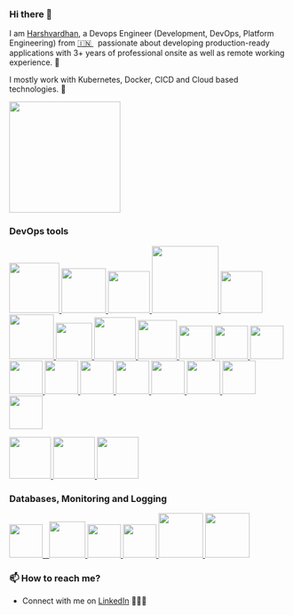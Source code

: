 ### Hi there 👋

<!--
**harshvardhanatwork/harshvardhanatwork** is a ✨ _special_ ✨ repository because its `README.md` (this file) appears on your GitHub profile.
-->

I am [Harshvardhan](https://in.linkedin.com/in/harshvardhansinghchouhan), a Devops Engineer (Development, DevOps, Platform Engineering) from [🇮🇳 ](https://en.wikipedia.org/wiki/India)&nbsp; passionate about developing production-ready applications with 3+ years of professional onsite as well as remote working experience. 🎯

I mostly work with Kubernetes, Docker, CICD and Cloud based technologies. 🚀
 <p float="left">
  <a href="https://fluentbit.io/" target="_blank" >
    <img src="https://www.digosolution.com/wp-content/uploads/2024/07/DevSecOps.gif" height="200" />
  </a>
  </p>

### DevOps tools
<p float="left">
  <a href="https://python.org/" target="_blank" >
    <img src="https://media1.giphy.com/media/KAq5w47R9rmTuvWOWa/giphy.gif"  height="90" />
  </a>
    
  <a href="https://www.docker.com/" target="_blank" >
    <img src="https://raw.githubusercontent.com/itsksaurabh/itsksaurabh/master/assets/docker.gif"  height="80" /> 
  </a>
  
  <a href="https://kubernetes.io/" target="_blank" >
    <img src="https://raw.githubusercontent.com/itsksaurabh/itsksaurabh/master/assets/k8s.gif"  height="75" />
  </a>

  <a href="https://www.terraform.io/" target="_blank" >
    <img src="https://raw.githubusercontent.com/itsksaurabh/itsksaurabh/master/assets/terraform.gif" width="120" />
  </a>
  
  <a href="https://helm.sh/" target="_blank" >
    <img src="https://raw.githubusercontent.com/itsksaurabh/itsksaurabh/master/assets/helm.gif"  height="75" />
  </a>

  <a href="https://www.sonarsource.com/products/sonarqube/" target="_blank" >
    <img src="https://bansircloud.com/wp-content/uploads/2021/02/SONARqUBE.png"  height="80" /> 
  </a>
  
  <a href="https://docs.gitlab.com/ee/ci/" target="_blank" >
    <img src="https://raw.githubusercontent.com/itsksaurabh/itsksaurabh/master/assets/cicd.gif"  height="65" />
  </a>
  <a href="https://grpc.io/" target="_blank" >
    <img src="https://raw.githubusercontent.com/itsksaurabh/itsksaurabh/master/assets/grpc.gif"  height="75" />
  </a>
  <a href="https://redis.io/" target="_blank" >
    <img src="https://plugins.club/wp-content/uploads/2023/05/output-onlinegiftools.gif" height="70" />
  </a>
  <a href="https://www.redhat.com/en/technologies/linux-platforms/enterprise-linux/" target="_blank" >
    <img src="https://upload.wikimedia.org/wikipedia/commons/5/5a/Rotating_Tux.gif?20210614130135" height="60" />
  </a>
    </a>
    <a href="https://fluentbit.io/" target="_blank" >
    <img src="https://encrypted-tbn0.gstatic.com/images?q=tbn:ANd9GcTN_4D95-1_18FU4p2C1qJJbpQR5LkNyhhKmg&s" height="60" />
  </a>
  </a>
    <a href="https://tortoisesvn.net/" target="_blank" >
    <img src="https://nsfocusglobal.com/wp-content/uploads/2019/08/TortoiseSVN.jpg" height="60" />
  </a>
  </a>
    <a href="https://www.redhat.com/en/ansible-collaborative" target="_blank" >
    <img src="https://logowik.com/content/uploads/images/ansible3554.jpg" height="60" />
  </a>
  </a>
    <a href="https://argo-cd.readthedocs.io/en/stable/" target="_blank" >
    <img src="https://www.opsmx.com/wp-content/uploads/2022/07/Argo-1-e1630327305635-1.png" height="60" />
  </a>
  </a>
    <a href="https://istio.io/" target="_blank" >
    <img src="https://miro.medium.com/v2/resize:fit:1200/1*l9PyOF1BIHD-6EpVSO5Gog.png" height="60" />
  </a>
  </a>
    <a href="https://trivy.dev/latest/" target="_blank" >
    <img src="https://encrypted-tbn0.gstatic.com/images?q=tbn:ANd9GcRex27U-X7TxB7xvVU3f5C9hoxN8fWTAvjQRA&s" height="60" />
  </a>
  </a>
    <a href="https://fluentbit.io/" target="_blank" >
    <img src="https://i.pinimg.com/736x/37/0a/6c/370a6cb7a084c4b4c2fe667147509e1b.jpg" height="60" />
  </a>
  </a>
    <a href="https://fluentbit.io/" target="_blank" >
    <img src="https://encrypted-tbn0.gstatic.com/images?q=tbn:ANd9GcSEkNoRmvg-KtAHJA-7TSIOwG5HZVN5fD21fw&s" height="60" />
  </a>
  </a>
    <a href="https://fluentbit.io/" target="_blank" >
    <img src="https://miro.medium.com/v2/resize:fit:1400/1*2G5KOQVzqVIbxxxeKECZkA.jpeg" height="60" />
  </a>
  </a>
    <a href="https://fluentbit.io/" target="_blank" >
    <img src="https://encrypted-tbn0.gstatic.com/images?q=tbn:ANd9GcR5VHx44wSZ6wFp5AzwXtzexDqVd3MIumjzGQ&s" height="60" />
  </a>  

 </p>
  
 <p float="left">
  <a href="https://m.do.co/c/3bc2250b7076" target="_blank" >
    <img src="https://raw.githubusercontent.com/itsksaurabh/itsksaurabh/master/assets/do.gif"  height="75" />
  </a> 
  <a href="https://aws.amazon.com/" target="_blank" >
    <img src="https://raw.githubusercontent.com/itsksaurabh/itsksaurabh/master/assets/aws.gif"  height="75" />
  </a>
   <a href="https://www.jenkins.io/" target="_blank" >
    <img src="https://i0.wp.com/automatenow.io/wp-content/uploads/2024/01/jenkins-test-automation.gif?resize=691%2C461&ssl=1"  height="75" />
  </a>
 </p>
  
### Databases, Monitoring and Logging
  
  <p float="left">
  <a href="https://grafana.com/" target="_blank" >
    <img src="https://raw.githubusercontent.com/itsksaurabh/itsksaurabh/master/assets/grafana.gif" height="60" />&nbsp;&nbsp;
  </a>
  <a href="https://prometheus.io/" target="_blank" >
    <img src="https://raw.githubusercontent.com/itsksaurabh/itsksaurabh/master/assets/prometheus.gif" height="65" />
  </a>
  <a href="https://www.influxdata.com/" target="_blank" >
    <img src="https://raw.githubusercontent.com/itsksaurabh/itsksaurabh/master/assets/influxdata.gif" height="60" />
  </a>
    <a href="https://www.postgresql.org" target="_blank" >
    <img src="https://www.postgresql.org/media/img/about/press/elephant.png" height="60" />
  </a>
    <a href="https://www.mongodb.com/" target="_blank" >
    <img src="https://raw.githubusercontent.com/itsksaurabh/itsksaurabh/master/assets/mongo.gif" height="80" />
  </a>
  </a>
    <a href="https://www.oracle.com/in/database/" target="_blank" >
    <img src="https://allvectorlogo.com/img/2017/02/oracle-database-logo.png" height="80" />
  </a>
</p>


### 📫 How to reach me?
 - Connect with me on [LinkedIn](https://in.linkedin.com/in/harshvardhansinghchouhan) 👨🏻‍💻
